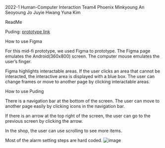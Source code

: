 2022-1 Human-Computer Interaction
Team4 Phoenix
Minkyoung An
Seoyoung Jo
Juyie Hwang
Yuna Kim

ReadMe


Puding: [prototype link](https://www.figma.com/proto/qzNBbGTJRzhtI2oh35uDzS/Puding---Phoenix?node-id=1220%3A837&scaling=min-zoom&page-id=0%3A1&starting-point-node-id=1220%3A837)


How to use Figma

For this mid-fi prototype, we used Figma to prototype.
The Figma page emulates the Android(360x800) screen.
The computer mouse emulates the user’s finger.

Figma highlights interactable areas.
If the user clicks an area that cannot be interacted, the interactive area is displayed with a blue box.
The user can change frames or move to another page by clicking interactable areas.


How to use Puding

There is a navigation bar at the bottom of the screen.
The user can move to another page easily by clicking icons in the navigation bar.

If there is an arrow at the top right of the screen, the user can go to the previous screen by clicking the arrow.

In the shop, the user can use scrolling to see more items.

Most of the alarm setting steps are hard coded.
![image](https://user-images.githubusercontent.com/71169201/170084660-8aea8c8f-21cd-4c7d-9d17-86678e27d098.png)
